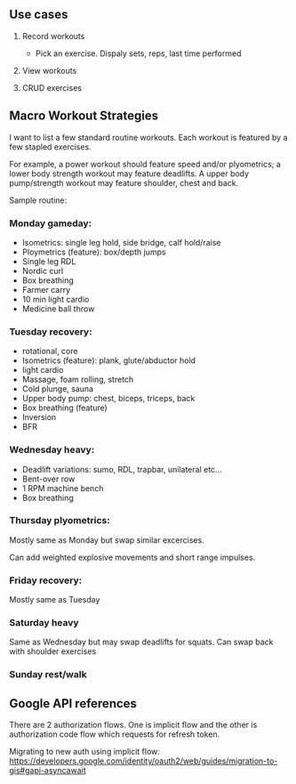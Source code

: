 ## Use cases

1. Record workouts

   - Pick an exercise. Dispaly sets, reps, last time performed

1. View workouts
1. CRUD exercises

## Macro Workout Strategies

I want to list a few standard routine workouts. Each workout is featured by
a few stapled exercises.

For example, a power workout should feature speed and/or plyometrics;
a lower body strength workout may feature deadlifts.
A upper body pump/strength workout may feature shoulder, chest and back.

Sample routine:

### Monday gameday:

- Isometrics: single leg hold, side bridge, calf hold/raise
- Ploymetrics (feature): box/depth jumps
- Single leg RDL
- Nordic curl
- Box breathing
- Farmer carry
- 10 min light cardio
- Medicine ball throw

### Tuesday recovery:

- rotational, core
- Isometrics (feature): plank, glute/abductor hold
- light cardio
- Massage, foam rolling, stretch
- Cold plunge, sauna
- Upper body pump: chest, biceps, triceps, back
- Box breathing (feature)
- Inversion
- BFR

### Wednesday heavy:

- Deadlift variations: sumo, RDL, trapbar, unilateral etc...
- Bent-over row
- 1 RPM machine bench
- Box breathing

### Thursday plyometrics:

Mostly same as Monday but swap similar excercises.

Can add weighted explosive movements and short range impulses.

### Friday recovery:

Mostly same as Tuesday

### Saturday heavy

Same as Wednesday but may swap deadlifts for squats.
Can swap back with shoulder exercises

### Sunday rest/walk


## Google API references

There are 2 authorization flows. One is implicit flow and the other is authorization code flow which requests for refresh token.

Migrating to new auth using implicit flow: https://developers.google.com/identity/oauth2/web/guides/migration-to-gis#gapi-asyncawait